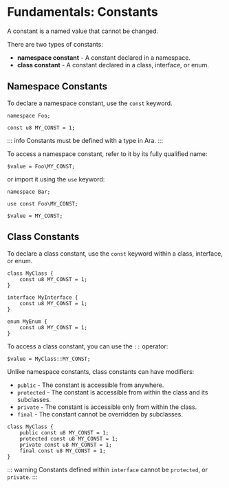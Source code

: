 # Fundamentals: Constants

A constant is a named value that cannot be changed.

There are two types of constants:

- **namespace constant** - A constant declared in a namespace.
- **class constant** - A constant declared in a class, interface, or enum.

## Namespace Constants

To declare a namespace constant, use the `const` keyword.

```
namespace Foo;

const u8 MY_CONST = 1;
```

::: info
Constants must be defined with a type in Ara.
:::

To access a namespace constant, refer to it by its fully qualified name:

```
$value = Foo\MY_CONST;
```

or import it using the `use` keyword:

```
namespace Bar;

use const Foo\MY_CONST;

$value = MY_CONST;
```

## Class Constants

To declare a class constant, use the `const` keyword within a class, interface, or enum.

```
class MyClass {
    const u8 MY_CONST = 1;
}

interface MyInterface {
    const u8 MY_CONST = 1;
}

enum MyEnum {
    const u8 MY_CONST = 1;
}
```

To access a class constant, you can use the `::` operator:

```
$value = MyClass::MY_CONST;
```

Unlike namespace constants, class constants can have modifiers:

- `public` - The constant is accessible from anywhere.
- `protected` - The constant is accessible from within the class and its subclasses.
- `private` - The constant is accessible only from within the class.
- `final` - The constant cannot be overridden by subclasses.

```
class MyClass {
    public const u8 MY_CONST = 1;
    protected const u8 MY_CONST = 1;
    private const u8 MY_CONST = 1;
    final const u8 MY_CONST = 1;
}
```

::: warning
Constants defined within `interface` cannot be `protected`, or `private`.
:::
